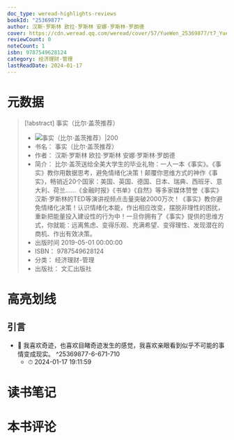 ```yaml
---
doc_type: weread-highlights-reviews
bookId: "25369877"
author: 汉斯·罗斯林 欧拉·罗斯林 安娜·罗斯林·罗朗德
cover: https://cdn.weread.qq.com/weread/cover/57/YueWen_25369877/t7_YueWen_25369877.jpg
reviewCount: 0
noteCount: 1
isbn: 9787549628124
category: 经济理财-管理
lastReadDate: 2024-01-17
---
```

# 元数据
> [!abstract] 事实（比尔·盖茨推荐）
> - ![ 事实（比尔·盖茨推荐）|200](https://cdn.weread.qq.com/weread/cover/57/YueWen_25369877/t7_YueWen_25369877.jpg)
> - 书名： 事实（比尔·盖茨推荐）
> - 作者： 汉斯·罗斯林 欧拉·罗斯林 安娜·罗斯林·罗朗德
> - 简介： 比尔·盖茨送给全美大学生的毕业礼物：一人一本《事实》。《事实》教你用数据思考，避免情绪化决策！颠覆你思维方式的神作《事实》，畅销近20个国家：美国、英国、德国、日本、瑞典、西班牙、意大利、荷兰……《金融时报》《书单》《自然》等多家媒体赞誉《事实》汉斯·罗斯林的TED等演讲视频点击量突破2000万次！《事实》教你避免情绪化决策！认识情绪化本能，作出相应改变，摆脱非理性的困扰，重新把能量投入建设性的行为中！一旦你拥有了《事实》提供的思维方式，你就能：远离焦虑、变得乐观、充满希望、变得理性、发现潜在的商机、作出有效决策。
> - 出版时间 2019-05-01 00:00:00
> - ISBN： 9787549628124
> - 分类： 经济理财-管理
> - 出版社： 文汇出版社

# 高亮划线

## 引言


- 📌 我喜欢奇迹，也喜欢目睹奇迹发生的感觉，我喜欢亲眼看到似乎不可能的事情变成现实。 ^25369877-6-671-710
    - ⏱ 2024-01-17 19:11:59 
# 读书笔记

# 本书评论
